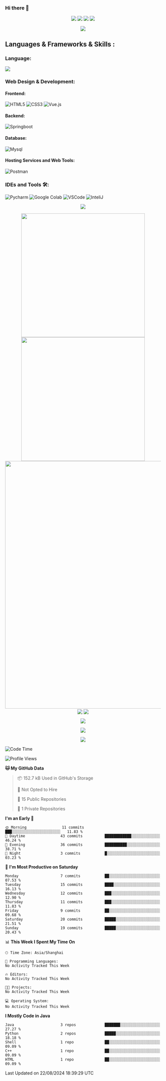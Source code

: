 ### Hi there 👋

<!--
**mxt1022/mxt1022** is a ✨ _special_ ✨ repository because its `README.md` (this file) appears on your GitHub profile.

Here are some ideas to get you started:

- 🔭 I’m currently working on ...
- 🌱 I’m currently learning ...
- 👯 I’m looking to collaborate on ...
- 🤔 I’m looking for help with ...
- 💬 Ask me about ...
- 📫 How to reach me: ...
- 😄 Pronouns: ...
- ⚡ Fun fact: ...
-->
<!-- https://github.com/badges/shields -->
<p align="center">
<a href="https://github.com/mxt1022"><img src="https://img.shields.io/badge/GitHub-mxt1022-blue?logo=github" /></a>
<a href="https://space.bilibili.com/48194734"><img src="https://img.shields.io/badge/哔哩哔哩-每一天都在rp---pink?logo=bilibili" /></a>
<!--<img src="https://img.shields.io/badge/QQ-2951256653-green?logo=tencentqq" />-->
<!-- https://github.com/antonkomarev/github-profile-views-counter -->
<img src="https://komarev.com/ghpvc/?username=mxt1022&abbreviated=true&color=yellow" />
<img src="http://img.shields.io/badge/Code%20Time-10%20mins-blue"></a>
</p>
<p align="center">
<img src="https://capsule-render.vercel.app/api?type=waving&color=timeGradient&height=300&&section=header&text=HI%20THERE!&fontSize=90&fontAlign=50&fontAlignY=30&desc=This%20is%20mxt1022!&descAlign=50&descSize=30&descAlignY=60&animation=twinkling" />
</p>

## Languages & Frameworks & Skills :

### Language:
<img align="center" src="https://skillicons.dev/icons?i=py,c,cpp,java,html,css,js,md,matlab&theme=light" />

### Web Design & Development:
#### Frontend:
![HTML5](https://img.shields.io/badge/-HTML5-E34F26?style=for-the-badge&logo=html5&logoColor=white)
![CSS3](https://img.shields.io/badge/-CSS3-1572B6?style=for-the-badge&logo=css3)
![Vue.js](https://img.shields.io/badge/-Vue.js-145316?style=for-the-badge&logo=Vue.js&logoColor=white)

#### Backend:
![Springboot](https://img.shields.io/badge/Springboot-43853D.svg?style=for-the-badge&logo=springboot&logoColor=white)

#### Database:
![Mysql](https://img.shields.io/badge/MySql-13453D.svg?style=for-the-badge&logo=mysql&logoColor=white)

#### Hosting Services and Web Tools:
![Postman](https://img.shields.io/badge/Postman-78853D.svg?style=for-the-badge&logo=postman&logoColor=white)


### IDEs and Tools 🛠:
![Pycharm](https://img.shields.io/badge/Pycharm-000000?style=for-the-badge&logo=pycharm&logoColor=white)
![Google Colab](https://img.shields.io/badge/Colab-F9AB00?style=for-the-badge&logo=googlecolab&color=525252)
![VSCode](https://img.shields.io/badge/Visual_Studio_Code-0078D4?style=for-the-badge&logo=visual%20studio%20code&logoColor=white)
![InteliJ](https://img.shields.io/badge/IntelliJ_IDEA-000000.svg?style=for-the-badge&logo=intellij-idea&logoColor=white)

<!-- https://github.com/DenverCoder1/readme-typing-svg -->
<p align="center">
<img src="https://readme-typing-svg.demolab.com?font=Orbitron&size=25&pause=1000&center=true&vCenter=true&random=false&width=600&lines=Welcome+to+my+GitHub+profile+page!;I+am+super+obsessed+with+programming!" />
</p>

<p align="center">
<!-- https://github.com/anuraghazra/github-readme-stats -->
<img align="center" width="400" src="https://github-readme-stats.vercel.app/api?username=mxt1022&theme=transparent&show_icons=true&hide_border=true" />
<!-- https://github.com/DenverCoder1/github-readme-streak-stats -->
<img align="center" width="400" src="https://streak-stats.demolab.com?user=mxt1022&theme=transparent&date_format=%5BY.%5Dn.j&hide_border=true" />
<br/>
<!-- https://github.com/Ashutosh00710/github-readme-activity-graph -->
<img width="800" src="https://github-readme-activity-graph.vercel.app/graph?username=mxt1022&theme=github-compact&hide_border=true&area=true" />
<br/>
<!-- https://github.com/anuraghazra/github-readme-stats -->
<img align="center" src="https://github-readme-stats.vercel.app/api/wakatime?username=mxt1022&theme=transparent&hide_border=true&layout=compact&langs_count=22" />
<!-- https://github.com/anuraghazra/github-readme-stats -->
<img align="center" src="https://github-readme-stats.vercel.app/api/top-langs/?username=mxt1022&theme=transparent&hide_border=true&layout=donut-vertical&langs_count=6" />
<br/>
<!-- https://github.com/tandpfun/skill-icons -->

</p>

<!-- https://github.com/kyechan99/capsule-render -->
<!--<p align="center">
<img src="https://capsule-render.vercel.app/api?type=waving&color=timeGradient&height=300&&section=footer&text=THE%20END!&fontSize=90&fontAlign=50&fontAlignY=70&desc=Hope%20your%20program%20is%20bug-free!&descAlign=50&descSize=30&descAlignY=40&animation=twinkling" />
</p>-->

<!--mxt1022's GitHub | Languages Over Time(https://quine.sh?utm_source=widgets&utm_campaign=mxt1022)-->
<p align="center">
<img src="https://stats.quine.sh/mxt1022/languages-over-time?theme=dark">
</p>

<!--mxt1022's GitHub | Stats(https://quine.sh?utm_source=widgets&utm_campaign=mxt1022)-->
<p align="center">
<img src="https://stats.quine.sh/mxt1022/github?theme=dark">
</p>

<!--mxt1022's GitHub | Topics Over Time(https://quine.sh?utm_source=widgets&utm_campaign=mxt1022)-->
<p align="center">
<img src="https://stats.quine.sh/mxt1022/topics-over-time?theme=dark&center=true">
</p>

<!--START_SECTION:waka-->
![Code Time](http://img.shields.io/badge/Code%20Time-27%20mins-blue)

![Profile Views](http://img.shields.io/badge/Profile%20Views-0-blue)

**🐱 My GitHub Data** 

> 📦 152.7 kB Used in GitHub's Storage 
 > 
> 🚫 Not Opted to Hire
 > 
> 📜 15 Public Repositories 
 > 
> 🔑 1 Private Repositories 
 > 
**I'm an Early 🐤** 

```text
🌞 Morning                11 commits          ███░░░░░░░░░░░░░░░░░░░░░░   11.83 % 
🌆 Daytime                43 commits          ████████████░░░░░░░░░░░░░   46.24 % 
🌃 Evening                36 commits          ██████████░░░░░░░░░░░░░░░   38.71 % 
🌙 Night                  3 commits           █░░░░░░░░░░░░░░░░░░░░░░░░   03.23 % 
```
📅 **I'm Most Productive on Saturday** 

```text
Monday                   7 commits           ██░░░░░░░░░░░░░░░░░░░░░░░   07.53 % 
Tuesday                  15 commits          ████░░░░░░░░░░░░░░░░░░░░░   16.13 % 
Wednesday                12 commits          ███░░░░░░░░░░░░░░░░░░░░░░   12.90 % 
Thursday                 11 commits          ███░░░░░░░░░░░░░░░░░░░░░░   11.83 % 
Friday                   9 commits           ██░░░░░░░░░░░░░░░░░░░░░░░   09.68 % 
Saturday                 20 commits          █████░░░░░░░░░░░░░░░░░░░░   21.51 % 
Sunday                   19 commits          █████░░░░░░░░░░░░░░░░░░░░   20.43 % 
```


📊 **This Week I Spent My Time On** 

```text
🕑︎ Time Zone: Asia/Shanghai

💬 Programming Languages: 
No Activity Tracked This Week

🔥 Editors: 
No Activity Tracked This Week

🐱‍💻 Projects: 
No Activity Tracked This Week

💻 Operating System: 
No Activity Tracked This Week
```

**I Mostly Code in Java** 

```text
Java                     3 repos             ███████░░░░░░░░░░░░░░░░░░   27.27 % 
Python                   2 repos             █████░░░░░░░░░░░░░░░░░░░░   18.18 % 
Shell                    1 repo              ██░░░░░░░░░░░░░░░░░░░░░░░   09.09 % 
C++                      1 repo              ██░░░░░░░░░░░░░░░░░░░░░░░   09.09 % 
HTML                     1 repo              ██░░░░░░░░░░░░░░░░░░░░░░░   09.09 % 
```




 Last Updated on 22/08/2024 18:39:29 UTC
<!--END_SECTION:waka-->
